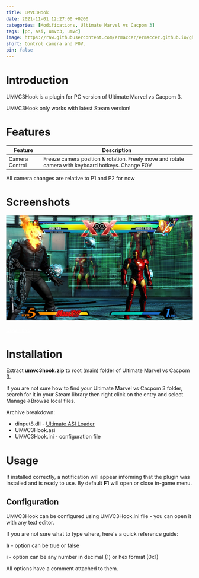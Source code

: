 ```yaml
---
title: UMVC3Hook
date: 2021-11-01 12:27:00 +0200
categories: [Modifications, Ultimate Marvel vs Cacpom 3]
tags: [pc, asi, umvc3, umvc]   
image: https://raw.githubusercontent.com/ermaccer/ermaccer.github.io/gh-pages/assets/mods/umvc3/umvc3hook/1.jpg
short: Control camera and FOV.
pin: false
---
```

# Introduction
UMVC3Hook is a plugin for PC version of Ultimate Marvel vs Cacpom 3.

<div class="alert bg-dark">
	UMVC3Hook only works with latest Steam version!
</div>

# Features

| Feature | Description |
| --- | --- |
|Camera Control| Freeze camera position & rotation. Freely move and rotate camera with keyboard hotkeys. Change FOV|

<div class="alert bg-dark">
	All camera changes are relative to P1 and P2 for now
</div>

# Screenshots

![Preview](https://raw.githubusercontent.com/ermaccer/ermaccer.github.io/gh-pages/assets/mods/umvc3/umvc3hook/1.jpg)


<a class="btn btn-block btn-dark bg-dark text-gray btn-lg" style="color: white;" href="https://github.com/ermaccer/UMVC3Hook/releases/latest/download/umvc3hook.zip" role="button">
<i class="fas fa-download"></i>
Download
</a>


# Installation 

Extract **umvc3hook.zip** to root (main) folder of Ultimate Marvel vs Cacpom 3.

If you are not sure how to find your Ultimate Marvel vs Cacpom 3 folder, search for it in your Steam library then right click on the entry and select Manage->Browse local files.

Archive breakdown:

 - dinput8.dll - [Ultimate ASI Loader](https://github.com/ThirteenAG/Ultimate-ASI-Loader/)
 - UMVC3Hook.asi 
 - UMVC3Hook.ini - configuration file


# Usage

If installed correctly, a notification will appear informing that the plugin was installed
and is ready to use. By default **F1** will open or close in-game menu.



## Configuration

UMVC3Hook can be configured using UMVC3Hook.ini file - you can open it with any text editor.


If you are not sure what to type where, here's a quick reference guide:

**b** - option can be true or false

**i** - option can be any number in decimal (1) or hex format (0x1)

All options have a comment attached to them.




